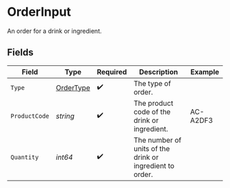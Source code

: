 # OrderInput

An order for a drink or ingredient.


## Fields

| Field                                                    | Type                                                     | Required                                                 | Description                                              | Example                                                  |
| -------------------------------------------------------- | -------------------------------------------------------- | -------------------------------------------------------- | -------------------------------------------------------- | -------------------------------------------------------- |
| `Type`                                                   | [OrderType](./ordertype.md)                              | :heavy_check_mark:                                       | The type of order.                                       |                                                          |
| `ProductCode`                                            | *string*                                                 | :heavy_check_mark:                                       | The product code of the drink or ingredient.             | AC-A2DF3                                                 |
| `Quantity`                                               | *int64*                                                  | :heavy_check_mark:                                       | The number of units of the drink or ingredient to order. |                                                          |